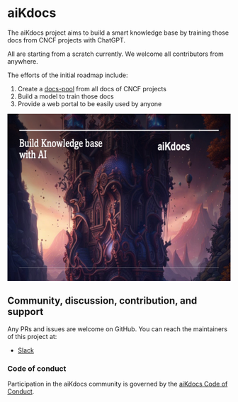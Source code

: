 # aiKdocs

The aiKdocs project aims to build a smart knowledge base by training those docs from CNCF projects with ChatGPT.

All are starting from a scratch currently. We welcome all contributors from anywhere.

The efforts of the initial roadmap include:

1. Create a [docs-pool](./pool/README.md) from all docs of CNCF projects
1. Build a model to train those docs
1. Provide a web portal to be easily used by anyone

![cover](./images/aikdocs.jpg)

## Community, discussion, contribution, and support

Any PRs and issues are welcome on GitHub. You can reach the maintainers of this project at:

- [Slack](https://app.slack.com/huddle/T08PSQ7BQ/C05H1HQJGEB)

### Code of conduct

Participation in the aiKdocs community is governed by the [aiKdocs Code of Conduct](code-of-conduct.md).
